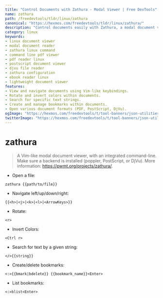 ```yaml
---
title: "Control Documents with Zathura - Modal Viewer | Free DevTools"
name: zathura
path: /freedevtools/tldr/linux/zathura
canonical: "https://hexmos.com/freedevtools/tldr/linux/zathura/"
description: "Control documents easily with Zathura, a modal document viewer. Navigate, rotate, and search within documents using a command-line interface. Free online tool, no registration required."
category: linux
keywords:
- linux document viewer
- modal document reader
- zathura linux command
- command line pdf viewer
- pdf reader linux
- postscript document viewer
- djvu file reader
- zathura configuration
- ebook reader linux
- lightweight document viewer
features:
- View and navigate documents using Vim-like keybindings.
- Rotate and invert colors within documents.
- Search for specific text strings.
- Create and manage bookmarks within documents.
- Open various document formats (PDF, PostScript, DjVu).
ogImage: "https://hexmos.com/freedevtools/t/tool-banners/json-utilities-banner.png"
twitterImage: "https://hexmos.com/freedevtools/t/tool-banners/json-utilities-banner.png"
---
```


# zathura

> A Vim-like modal document viewer, with an integrated command-line.
> Make sure a backend is installed (poppler, PostScript, or DjVu).
> More information: <https://pwmt.org/projects/zathura/>.

- Open a file:

`zathura {{path/to/file}}`

- Navigate left/up/down/right:

`{{<h>|<j>|<k>|<l>|<ArrowKeys>}}`

- Rotate:

`<r>`

- Invert Colors:

`<Ctrl r>`

- Search for text by a given string:

`</>{{string}}`

- Create/delete bookmarks:

`<:>{{bmark|bdelete}} {{bookmark_name}}<Enter>`

- List bookmarks:

`<:>blist<Enter>`
